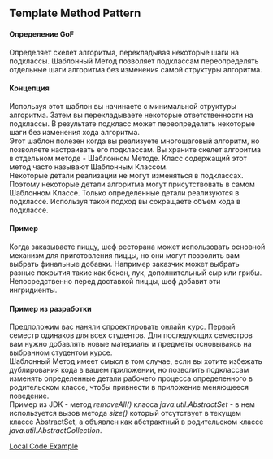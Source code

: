 ## Template Method Pattern

#### Определение GoF
Определяет скелет алгоритма, перекладывая некоторые шаги на подклассы.
Шаблонный Метод позволяет подклассам переопределять отдельные шаги алгоритма 
без изменения самой структуры алгоритма.

#### Концепция
Используя этот шаблон вы начинаете с минимальной структуры алгоритма. Затем вы перекладываете
некоторые ответственности на подклассы. В результате подкласс может переопределить
некоторые шаги без изменения хода алгоритма.  
Этот шаблон полезен когда вы реализуете многошаговый алгоритм, но позволяете настраивать
его подклассам. Вы храните скелет алгоритма в отдельном методе - Шаблонном Методе.
Класс содержащий этот метод часто называют Шаблонным Классом.  
Некоторые детали реализации не могут изменяться в подклассах. Поэтому некоторые детали
алгоритма могут присутствовать в самом Шаблонном Классе. Только определенные детали
реализуются в подклассе. Используя такой подход вы сокращаете объем кода в подклассе.

#### Пример
Когда заказываете пиццу, шеф ресторана может использовать основной механизм для приготовления
пиццы, но они могут позволить вам выбрать финальные добавки. Например заказчик может выбрать
разные покрытия такие как бекон, лук, дополнительный сыр или грибы. Непосредственно перед
доставкой пиццы, шеф добавит эти ингридиенты.

#### Пример из разработки
Предположим вас наняли спроектировать онлайн курс. Первый семестр одинаков для всех студентов.
Для последующих семестров вам нужно добавлять новые материалы и предметы основываясь 
на выбранном студентом курсе.  
Шаблонный Метод имеет смысл в том случае, если вы хотите избежать дублирования кода в вашем
приложении, но позволить подклассам изменять определенные детали рабочего процесса определенного
в родительском классе, чтобы привнести в приложение меняющееся поведение.  
Пример из JDK - метод _removeAll()_ класса _java.util.AbstractSet_ - в нем используется вызов
метода _size()_ который отсутствует в текущем классе AbstractSet, а объявлен как абстрактный
в родительском классе _java.util.AbstractCollection_.

[Local Code Example](../src/main/java/learn/dp/jdpexamples/c15templatemethod)
